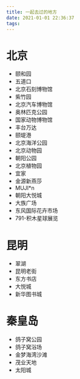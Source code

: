 ```yaml
---
title: 一起去过的地方
date: 2021-01-01 22:36:37
tags:
---
```

# 北京
- 颐和园
- 五道口
- 北京石刻博物馆
- 紫竹园
- 北京汽车博物馆
- 奥林匹克公园
- 国家动物博物馆
- 丰台万达
- 颐堤港
- 北京海洋公园
- 北京动物园
- 朝阳公园
- 北京植物园
- 宜家
- 金源新燕莎
- MUJI*n
- 朝阳大悦城
- 大族广场
- 东风国际花卉市场
- 791-积木星球展览

# 昆明
- 翠湖
- 昆明老街
- 东方书店
- 大悦城
- 新华图书城

# 秦皇岛
- 鸽子窝公园
- 鸽子窝浴场
- 金梦海湾沙滩
- 茂业天地
- 太阳城